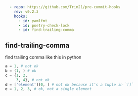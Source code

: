```yaml
  - repo: https://github.com/Trim21/pre-commit-hooks
    rev: v0.2.3
    hooks:
      - id: yamlfmt
      - id: poetry-check-lock
      - id: find-trailing-comma
```


## find-trailing-comma

find trailing comma like this in python

```python
a = 1, # not ok
b = (1, ) # ok
c = {1, 2,
     3, 4}, # not ok
d = ['element'][0, ] # not ok because it's a tuple in `[]`
e = 1, 2, 3, # ok, not a single element
```
